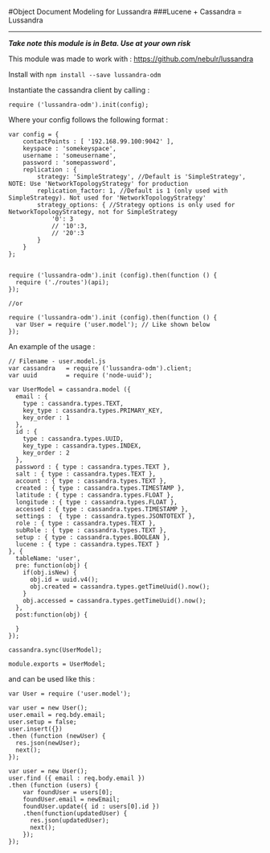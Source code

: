 #Object Document Modeling for Lussandra
###Lucene + Cassandra = Lussandra
_____
___Take note this module is in Beta. Use at your own risk___

This module was made to work with : https://github.com/nebulr/lussandra

Install with `npm install --save lussandra-odm`

Instantiate the cassandra client by calling :

`require ('lussandra-odm').init(config);`

Where your config follows the following format :

```
var config = {
    contactPoints : [ '192.168.99.100:9042' ],
    keyspace : 'somekeyspace',
    username : 'someusername',
    password : 'somepassword',
    replication : {
        strategy: 'SimpleStrategy', //Default is 'SimpleStrategy', NOTE: Use 'NetworkTopologyStrategy' for production
        replication_factor: 1, //Default is 1 (only used with SimpleStrategy). Not used for 'NetworkTopologyStrategy'
        strategy_options: { //Strategy options is only used for NetworkTopologyStrategy, not for SimpleStrategy
            '0': 3
            // '10':3,
            // '20':3
        }
    }
};


require ('lussandra-odm').init (config).then(function () {
  require ('./routes')(api);
});

//or

require ('lussandra-odm').init (config).then(function () {
  var User = require ('user.model'); // Like shown below
});

```

An example of the usage :

```
// Filename - user.model.js
var cassandra   = require ('lussandra-odm').client;
var uuid        = require ('node-uuid');

var UserModel = cassandra.model ({
  email : {
    type : cassandra.types.TEXT,
    key_type : cassandra.types.PRIMARY_KEY,
    key_order : 1
  },
  id : {
    type : cassandra.types.UUID,
    key_type : cassandra.types.INDEX,
    key_order : 2
  },
  password : { type : cassandra.types.TEXT },
  salt : { type : cassandra.types.TEXT },
  account : { type : cassandra.types.TEXT },
  created : { type : cassandra.types.TIMESTAMP },
  latitude : { type : cassandra.types.FLOAT },
  longitude : { type : cassandra.types.FLOAT },
  accessed : { type : cassandra.types.TIMESTAMP },
  settings :  { type : cassandra.types.JSONTOTEXT },
  role : { type : cassandra.types.TEXT },
  subRole : { type : cassandra.types.TEXT },
  setup : { type : cassandra.types.BOOLEAN },
  lucene : { type : cassandra.types.TEXT }
}, {
  tableName: 'user',
  pre: function(obj) {
    if(obj.isNew) {
      obj.id = uuid.v4();
      obj.created = cassandra.types.getTimeUuid().now();
    }
    obj.accessed = cassandra.types.getTimeUuid().now();
  },
  post:function(obj) {

  }
});

cassandra.sync(UserModel);

module.exports = UserModel;
```

and can be used like this :

```
var User = require ('user.model');

var user = new User();
user.email = req.bdy.email;
user.setup = false;
user.insert({})
.then (function (newUser) {
  res.json(newUser);
  next();
});

var user = new User();
user.find ({ email : req.body.email })
.then (function (users) {
    var foundUser = users[0];
    foundUser.email = newEmail;
    foundUser.update({ id : users[0].id })
    .then(function(updatedUser) {
      res.json(updatedUser);
      next();
    });
});

```

